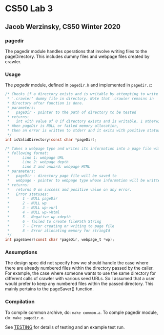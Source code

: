# CS50 Lab 3
## Jacob Werzinsky, CS50 Winter 2020

### pagedir

The pagedir module handles operations that involve writing files to the pageDirectory. This includes dummy files 
and webpage files created by crawler.

### Usage

The *pagedir* module, defined in `pagedir.h` and implemented in `pagedir.c`:

```c
/* Checks if a directory exists and is writable by attempting to write 
 * '.crawler' dummy file in directory. Note that .crawler remains in 
 * directory after function is done.
 * parameters:
 *   pageDir - pointer to the path of directory to be tested
 * returns:
 *   int with value of 0 if directory exists and is writable, 1 otherwise.
 * When pageDir is NULL or failed memory allocation, 
 * then an error is written to stderr and it exits with positive status.
 */
int isValidDirectory(const char *pageDir);

/* Takes a webpage type and writes its information into a page file with the
 * following format:
 *      Line 1: webpage URL
 *      Line 2: webpage depth
 *      Line 3 and onward: webpage HTML
 * parameters:
 *   pageDir - directory page file will be saved to
 *   webpage - pointer to webpage type whose information will be written to a file.
 * returns:
 *   returns 0 on success and positive value on any error.
 *   Error statuses:
 *      1 - NULL pageDir
 *      2 - NULL wp
 *      3 - NULL wp->url
 *      4 - NULL wp->html
 *      5 - Negative wp->depth
 *      6 - failed to create filePath String
 *      7 - Error creating or writing to page file
 *      8 - Error allocating memory for stringId         
 */
int pageSaver(const char *pageDir, webpage_t *wp);
```

### Assumptions

The design spec did not specify how we should handle the case where there are already numbered files within
the directory passed by the caller. For example, the case where someone wants to use the same directory for
different calls of crawler with various seed URLs. So I assumed that a user would prefer to keep any numbered
files within the passed directory. This mainly pertains to the pageSaver() function.

### Compilation

To compile common archive, do: `make common.a`.
To comple pagedir module, do: `make pagedir.o`.

See [TESTING](../crawler/TESTING.md) for details of testing and an example test run.
